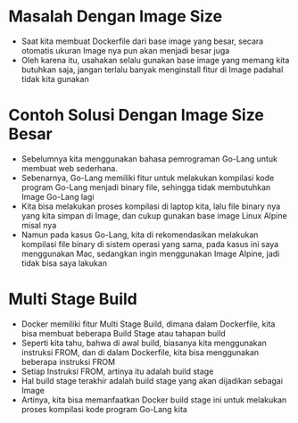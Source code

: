 # Masalah Dengan Image Size

- Saat kita membuat Dockerfile dari base image yang besar, secara otomatis ukuran Image nya pun akan menjadi besar juga
- Oleh karena itu, usahakan selalu gunakan base image yang memang kita butuhkan saja, jangan terlalu banyak menginstall fitur di Image padahal tidak kita gunakan 

# Contoh Solusi Dengan Image Size Besar

- Sebelumnya kita menggunakan bahasa pemrograman Go-Lang untuk membuat web sederhana.
- Sebenarnya, Go-Lang memiliki fitur untuk melakukan kompilasi kode program Go-Lang menjadi binary file, sehingga tidak membutuhkan Image Go-Lang lagi 
- Kita bisa melakukan proses kompilasi di laptop kita, lalu file binary nya yang kita simpan di Image, dan cukup gunakan base image Linux Alpine misal nya 
- Namun pada kasus Go-Lang, kita di rekomendasikan melakukan kompilasi file binary di sistem operasi yang sama, pada kasus ini saya menggunakan Mac, sedangkan ingin menggunakan Image Alpine, jadi tidak bisa saya lakukan 

# Multi Stage Build

- Docker memiliki fitur Multi Stage Build, dimana dalam Dockerfile, kita bisa membuat beberapa Build Stage atau tahapan build
- Seperti kita tahu, bahwa di awal build, biasanya kita menggunakan instruksi FROM, dan di dalam Dockerfile, kita bisa menggunakan beberapa instruksi FROM 
- Setiap Instruksi FROM, artinya itu adalah build stage 
- Hal build stage terakhir adalah build stage yang akan dijadikan sebagai Image 
- Artinya, kita bisa memanfaatkan Docker build stage ini untuk melakukan proses kompilasi kode program Go-Lang kita